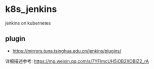 # k8s_jenkins
jenkins on kubernetes

## plugin 
- https://mirrors.tuna.tsinghua.edu.cn/jenkins/plugins/


详细描述参考: https://mp.weixin.qq.com/s/7YFlmcUH5iOB2XOBIZ2_rA
